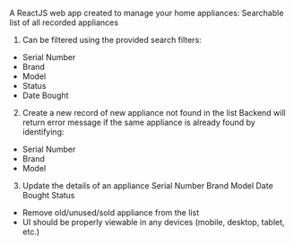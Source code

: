 A ReactJS web app created to manage your home appliances:
Searchable list of all recorded appliances

1. Can be filtered using the provided search filters:
- Serial Number
- Brand
- Model
- Status
- Date Bought

2. Create a new record of new appliance not found in the list
Backend will return error message if the same appliance is already found by identifying:
- Serial Number
- Brand
- Model

3. Update the details of an appliance
Serial Number Brand
Model
Date Bought Status
- Remove old/unused/sold appliance from the list
- UI should be properly viewable in any devices (mobile, desktop, tablet, etc.)
